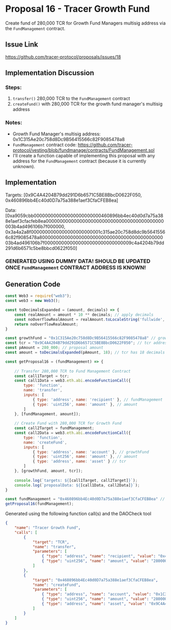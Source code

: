 # Proposal 16 - Tracer Growth Fund
Create fund of 280,000 TCR for Growth Fund Managers multisig address via the `FundManagement` contract.

## Issue Link
https://github.com/tracer-protocol/proposals/issues/18

## Implementation Discussion
### Steps:
1. `transfer()` 280,000 TCR to the `FundManagement` contract
2. `createFund()` with 280,000 TCR for the growth fund manager's multisig address

### Notes:

- Growth Fund Manager's multisig address: 0x1C315Ae20c758d8Dc9B56415566c82F9085478a8
- `FundManagement` contract code: https://github.com/tracer-protocol/vesting/blob/fundmanage/contracts/FundManagement.sol
- I'll create a function capable of implementing this proposal with any address for the `FundManagement` contract (because it is currently unknown).

## Implementation
Targets: [0x9C4A4204B79dd291D6b6571C5BE8BbcD0622F050, 0x460896bb4Ec40d0D7a75a388e1aef3CfaCFEB8ea]

Data: [0xa9059cbb000000000000000000000000460896bb4ec40d0d7a75a388e1aef3cfacfeb8ea000000000000000000000000000000000000000000003b4ad496106b7f000000, 0x3a4a2a8f0000000000000000000000001c315ae20c758d8dc9b56415566c82f9085478a8000000000000000000000000000000000000000000003b4ad496106b7f0000000000000000000000000000009c4a4204b79dd291d6b6571c5be8bbcd0622f050]

### GENERATED USING DUMMY DATA! SHOULD BE UPDATED ONCE `FundManagement` CONTRACT ADDRESS IS KNOWN!

## Generation Code
```javascript
const Web3 = require("web3");
const web3 = new Web3();

const toDecimalsExpanded = (amount, decimals) => {
    const realAmount = amount * 10 ** decimals; // apply decimals
    const noOverflowRealAmount = realAmount.toLocaleString('fullwide', {useGrouping:false}); // return str (to prevent overflow) & remove scientific notation
    return noOverflowRealAmount;
}

const growthFund = "0x1C315Ae20c758d8Dc9B56415566c82F9085478a8" // growth fund's multisig address
const tcr = "0x9C4A4204B79dd291D6b6571C5BE8BbcD0622F050"; // tcr address
const pAmount = 280_000; // proposal amount
const amount = toDecimalsExpanded(pAmount, 18); // tcr has 18 decimals

const getProposal16 = (fundManagement) => {
    
    // Transfer 280,000 TCR to Fund Management Contract
    const call1Target = tcr;
    const call1Data = web3.eth.abi.encodeFunctionCall({
        type: 'function',
        name: 'transfer',
        inputs: [
            { type: 'address', name: 'recipient' }, // fundManagement
            { type: 'uint256', name: 'amount' }, // amount
        ]
    }, [fundManagement, amount]);
    
    // Create Fund with 280,000 TCR for Growth Fund
    const call2Target = fundManagement;
    const call2Data = web3.eth.abi.encodeFunctionCall({
        type: 'function',
        name: 'createFund',
        inputs: [
            { type: 'address', name: 'account' }, // growthFund
            { type: 'uint256', name: 'amount' }, // amount
            { type: 'address', name: 'asset' } // tcr
        ]
    }, [growthFund, amount, tcr]);
    
    console.log(`targets: ${[call1Target, call2Target]}`);
    console.log(`proposalData: ${[call1Data, call2Data]}`);
}

const fundManagement = "0x460896bb4Ec40d0D7a75a388e1aef3CfaCFEB8ea" // fund management contract address (dummy)
getProposal16(fundManagement);
```

Generated using the following function call(s) and the DAOCheck tool
```json
{
    "name": "Tracer Growth Fund",
    "calls": [
        {
            "target": "TCR",
            "name": "transfer",
            "parameters": [
                { "type": "address", "name": "recipient", "value": "0x460896bb4Ec40d0D7a75a388e1aef3CfaCFEB8ea" },
                { "type": "uint256", "name": "amount", "value": "280000000000000000000000" }
            ]
        },
        {
            "target": "0x460896bb4Ec40d0D7a75a388e1aef3CfaCFEB8ea",
            "name": "createFund",
            "parameters": [
                { "type": "address", "name": "account", "value": "0x1C315Ae20c758d8Dc9B56415566c82F9085478a8" },
                { "type": "uint256", "name": "amount", "value": "280000000000000000000000" },
                { "type": "address", "name": "asset", "value": "0x9C4A4204B79dd291D6b6571C5BE8BbcD0622F050" }
            ]
        }
    ]
}
```
